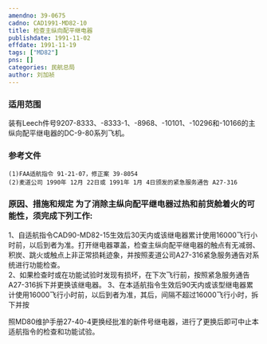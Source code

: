 ```yaml
---
amendno: 39-0675  
cadno: CAD1991-MD82-10  
title: 检查主纵向配平继电器  
publishdate: 1991-11-02  
effdate: 1991-11-19  
tags: ["MD82"]  
pns: []  
categories: 民航总局  
author: 刘加祯  
---
```

  
### 适用范围  
装有Leech件号9207-8333、-8333-1、-8968、-10101、-10296和-10166的主纵向配平继电器的DC-9-80系列飞机。  
  
<!--more-->  
### 参考文件  
    (1)FAA适航指令 91-21-07，修正案 39-8054  
    (2)麦道公司 1990年 12月 22日或 1991年 1月 4日颁发的紧急服务通告 A27-316  
  
### 原因、措施和规定     为了消除主纵向配平继电器过热和前货舱着火的可能性，须完成下列工作:  
1、自适航指令CAD90-MD82-15生效后30天内或该继电器累计使用16000飞行小时前，以后到者为准。打开继电器罩盖，检查主纵向配平继电器的触点有无减弱、积炭、跳火或触点上非正常损耗迹象，并按照麦道公司A27-316紧急服务通告对系统进行功能检查。  
    2、如果检查时或在功能试验时发现有损坏，在下次飞行前，按照紧急服务通告A27-316拆下并更换该继电器。 3、在本适航指令生效后90天内或该型继电器累计使用16000飞行小时前，以后到者为准，其后，间隔不超过16000飞行小时，拆下并按  
  
照MD80维护手册27-40-4更换经批准的新件号继电器，进行了更换后即可中止本适航指令的检查和功能试验。  
